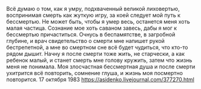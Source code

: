 Всё думаю о том, как я умру,
подхваченный великой лиховертью,
воспринимая смерть как жуткую игру,
за коей следует мой путь к бессмертью.
Не может быть, чтобы я умер весь,
останется меня хоть малая частица.
Сознание мое хоть саваном завесь,
дабы я мог к бессмертью причаститься.
Очнусь в беспамятстве, в загробной глубине,
и врач свидетельство о смерти мне напишет
рукой бестрепетной, а мне во смертном сне
всё будет чудиться, что кто-то рядом дышит.
Начну я после смерти тоже жить,
не старчески, а как ребенок малый,
и станет смерть мне голову кружить,
затем что жизнь меня не понимала.
Моя злосчастная бессмертная душа
и после смерти ухитрится
всё повторить, сомнение глуша,
и жизнь моя посмертно повторится.
17 октября 1983
https://asidenko.livejournal.com/377270.html